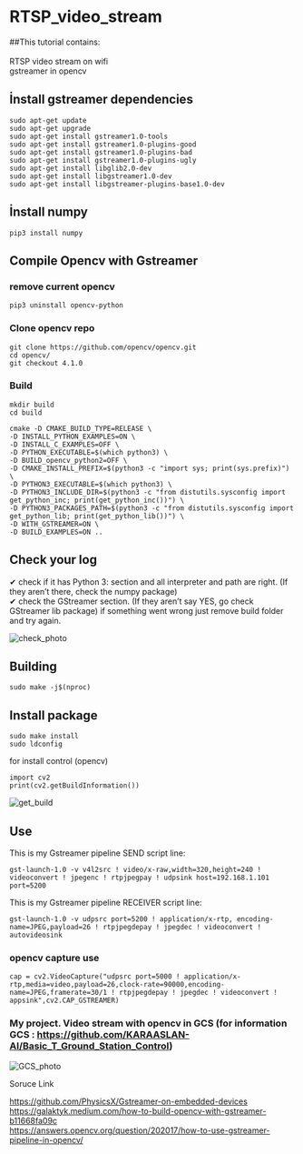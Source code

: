 # RTSP_video_stream

##This tutorial contains: <br/> <br/>
RTSP video stream on wifi <br/>
gstreamer in opencv


## İnstall gstreamer dependencies

```
sudo apt-get update
sudo apt-get upgrade
sudo apt-get install gstreamer1.0-tools
sudo apt-get install gstreamer1.0-plugins-good
sudo apt-get install gstreamer1.0-plugins-bad
sudo apt-get install gstreamer1.0-plugins-ugly
sudo apt-get install libglib2.0-dev
sudo apt-get install libgstreamer1.0-dev
sudo apt-get install libgstreamer-plugins-base1.0-dev
```

## İnstall numpy

```pip3 install numpy```




## Compile Opencv with Gstreamer
### remove current opencv
`pip3 uninstall opencv-python`
### Clone opencv repo
```
git clone https://github.com/opencv/opencv.git
cd opencv/
git checkout 4.1.0
```

### Build

```
mkdir build
cd build

cmake -D CMAKE_BUILD_TYPE=RELEASE \
-D INSTALL_PYTHON_EXAMPLES=ON \
-D INSTALL_C_EXAMPLES=OFF \
-D PYTHON_EXECUTABLE=$(which python3) \
-D BUILD_opencv_python2=OFF \
-D CMAKE_INSTALL_PREFIX=$(python3 -c "import sys; print(sys.prefix)") \
-D PYTHON3_EXECUTABLE=$(which python3) \
-D PYTHON3_INCLUDE_DIR=$(python3 -c "from distutils.sysconfig import get_python_inc; print(get_python_inc())") \
-D PYTHON3_PACKAGES_PATH=$(python3 -c "from distutils.sysconfig import get_python_lib; print(get_python_lib())") \
-D WITH_GSTREAMER=ON \
-D BUILD_EXAMPLES=ON ..
```

## Check your log

✔ check if it has Python 3: section and all interpreter and path are right.
(If they aren’t there, check the numpy package) <br/>
✔ check the GStreamer section.
(If they aren’t say YES, go check GStreamer lib package)
if something went wrong just remove build folder and try again.


![check_photo](https://github.com/KARAASLAN-AI/RTSP_video_stream/blob/main/Resim1.png)

## Building

```sudo make -j$(nproc)```

## Install package

```
sudo make install
sudo ldconfig
```
for install control (opencv)

```
import cv2
print(cv2.getBuildInformation())
```

![get_build](https://github.com/KARAASLAN-AI/RTSP_video_stream/blob/main/Resim3.png)


## Use

This is my Gstreamer pipeline SEND script line:

`gst-launch-1.0 -v v4l2src ! video/x-raw,width=320,height=240 ! videoconvert ! jpegenc ! rtpjpegpay ! udpsink host=192.168.1.101 port=5200`

This is my Gstreamer pipeline RECEIVER script line:

`gst-launch-1.0 -v udpsrc port=5200 ! application/x-rtp, encoding-name=JPEG,payload=26 ! rtpjpegdepay ! jpegdec ! videoconvert ! autovideosink`


### opencv capture use

`cap = cv2.VideoCapture("udpsrc port=5000 ! application/x-rtp,media=video,payload=26,clock-rate=90000,encoding-name=JPEG,framerate=30/1 ! rtpjpegdepay ! jpegdec ! videoconvert ! appsink",cv2.CAP_GSTREAMER)`

### My project. Video stream with opencv in GCS (for information GCS : https://github.com/KARAASLAN-AI/Basic_T_Ground_Station_Control) 
![GCS_photo](https://github.com/KARAASLAN-AI/RTSP_video_stream/blob/main/ezgif.com-gif-maker.gif)

Soruce Link

https://github.com/PhysicsX/Gstreamer-on-embedded-devices <br/>
https://galaktyk.medium.com/how-to-build-opencv-with-gstreamer-b11668fa09c <br/>
https://answers.opencv.org/question/202017/how-to-use-gstreamer-pipeline-in-opencv/ <br/>


